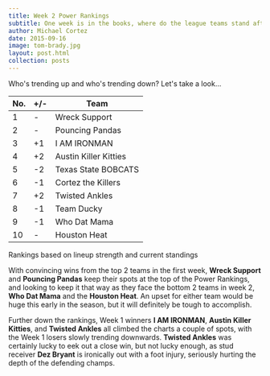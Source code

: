 ```yaml
---
title: Week 2 Power Rankings
subtitle: One week is in the books, where do the league teams stand after the initial showdown?
author: Michael Cortez
date: 2015-09-16
image: tom-brady.jpg
layout: post.html
collection: posts
---
```


Who's trending up and who's trending down? Let's take a look...

<table class="table table-bordered">
  <thead>
  <tr>
    <th>No.</td>
    <th>+/-</td>
    <th>Team</td>
  </tr>
  </thead>
  <tbody>
  <tr>
    <td>1</td>
    <td>-</td>
    <td>Wreck Support</td>
  </tr>
  <tr>
    <td>2</td>
    <td>-</td>
    <td>Pouncing Pandas</td>
  </tr>
  <tr class="success">
    <td>3</td>
    <td>+1</td>
    <td>I AM IRONMAN</td>
  </tr>
  <tr class="success">
    <td>4</td>
    <td>+2</td>
    <td>Austin Killer Kitties</td>
  </tr>
  <tr class="danger">
    <td>5</td>
    <td>-2</td>
    <td>Texas State BOBCATS</td>
  </tr>
  <tr class="danger">
    <td>6</td>
    <td>-1</td>
    <td>Cortez the Killers</td>
  </tr>
  <tr class="success">
    <td>7</td>
    <td>+2</td>
    <td>Twisted Ankles</td>
  </tr>
  <tr class="danger">
    <td>8</td>
    <td>-1</td>
    <td>Team Ducky</td>
  </tr>
  <tr class="danger">
    <td>9</td>
    <td>-1</td>
    <td>Who Dat Mama</td>
  </tr>
  <tr>
    <td>10</td>
    <td>-</td>
    <td>Houston Heat</td>
  </tr>
  </tbody>
</table>
<div class="center">
  <span class="caption">Rankings based on lineup strength and current standings</span>
</div>

With convincing wins from the top 2 teams in the first week, **Wreck Support** and **Pouncing Pandas** keep their spots at the top of the Power Rankings, and looking to keep it that way as they face the bottom 2 teams in week 2, **Who Dat Mama** and the **Houston Heat**. An upset for either team would be huge this early in the season, but it will definitely be tough to accomplish.

Further down the rankings, Week 1 winners **I AM IRONMAN**, **Austin Killer Kitties**, and **Twisted Ankles** all climbed the charts a couple of spots, with the Week 1 losers slowly trending downwards. **Twisted Ankles** was certainly lucky to eek out a close win, but not lucky enough, as stud receiver **Dez Bryant** is ironically out with a foot injury, seriously hurting the depth of the defending champs.

